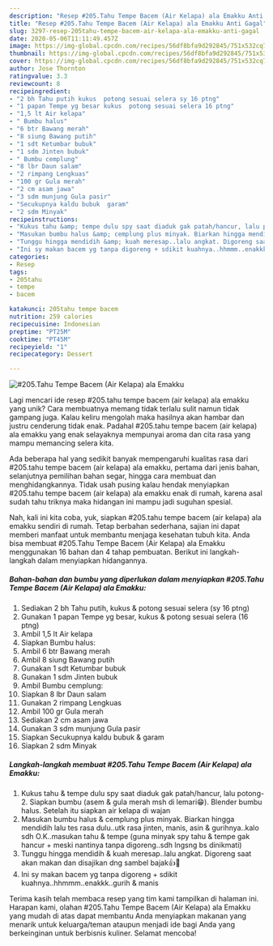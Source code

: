 ```yaml
---
description: "Resep #205.Tahu Tempe Bacem (Air Kelapa) ala Emakku Anti Gagal"
title: "Resep #205.Tahu Tempe Bacem (Air Kelapa) ala Emakku Anti Gagal"
slug: 3297-resep-205tahu-tempe-bacem-air-kelapa-ala-emakku-anti-gagal
date: 2020-05-06T11:11:49.457Z
image: https://img-global.cpcdn.com/recipes/56df8bfa9d292845/751x532cq70/205tahu-tempe-bacem-air-kelapa-ala-emakku-foto-resep-utama.jpg
thumbnail: https://img-global.cpcdn.com/recipes/56df8bfa9d292845/751x532cq70/205tahu-tempe-bacem-air-kelapa-ala-emakku-foto-resep-utama.jpg
cover: https://img-global.cpcdn.com/recipes/56df8bfa9d292845/751x532cq70/205tahu-tempe-bacem-air-kelapa-ala-emakku-foto-resep-utama.jpg
author: Jose Thornton
ratingvalue: 3.3
reviewcount: 8
recipeingredient:
- "2 bh Tahu putih kukus  potong sesuai selera sy 16 ptng"
- "1 papan Tempe yg besar kukus  potong sesuai selera 16 ptng"
- "1,5 lt Air kelapa"
- " Bumbu halus"
- "6 btr Bawang merah"
- "8 siung Bawang putih"
- "1 sdt Ketumbar bubuk"
- "1 sdm Jinten bubuk"
- " Bumbu cemplung"
- "8 lbr Daun salam"
- "2 rimpang Lengkuas"
- "100 gr Gula merah"
- "2 cm asam jawa"
- "3 sdm munjung Gula pasir"
- "Secukupnya kaldu bubuk  garam"
- "2 sdm Minyak"
recipeinstructions:
- "Kukus tahu &amp; tempe dulu spy saat diaduk gak patah/hancur, lalu potong-2. Siapkan bumbu (asem &amp; gula merah msh di lemari😁). Blender bumbu halus. Setelah itu siapkan air kelapa di wajan"
- "Masukan bumbu halus &amp; cemplung plus minyak. Biarkan hingga mendidih lalu tes rasa dulu..utk rasa jinten, manis, asin &amp; gurihnya..kalo sdh O.K..masukan tahu &amp; tempe (guna minyak spy tahu &amp; tempe gak hancur + meski nantinya tanpa digoreng..sdh lngsng bs dinikmati)"
- "Tunggu hingga mendidih &amp; kuah meresap..lalu angkat. Digoreng saat akan makan dan disajikan dng sambel bajak👍🤤"
- "Ini sy makan bacem yg tanpa digoreng + sdikit kuahnya..hhmmm..enakkk..gurih &amp; manis"
categories:
- Resep
tags:
- 205tahu
- tempe
- bacem

katakunci: 205tahu tempe bacem 
nutrition: 259 calories
recipecuisine: Indonesian
preptime: "PT25M"
cooktime: "PT45M"
recipeyield: "1"
recipecategory: Dessert

---
```



![#205.Tahu Tempe Bacem (Air Kelapa) ala Emakku](https://img-global.cpcdn.com/recipes/56df8bfa9d292845/751x532cq70/205tahu-tempe-bacem-air-kelapa-ala-emakku-foto-resep-utama.jpg)

Lagi mencari ide resep #205.tahu tempe bacem (air kelapa) ala emakku yang unik? Cara membuatnya memang tidak terlalu sulit namun tidak gampang juga. Kalau keliru mengolah maka hasilnya akan hambar dan justru cenderung tidak enak. Padahal #205.tahu tempe bacem (air kelapa) ala emakku yang enak selayaknya mempunyai aroma dan cita rasa yang mampu memancing selera kita.

Ada beberapa hal yang sedikit banyak mempengaruhi kualitas rasa dari #205.tahu tempe bacem (air kelapa) ala emakku, pertama dari jenis bahan, selanjutnya pemilihan bahan segar, hingga cara membuat dan menghidangkannya. Tidak usah pusing kalau hendak menyiapkan #205.tahu tempe bacem (air kelapa) ala emakku enak di rumah, karena asal sudah tahu triknya maka hidangan ini mampu jadi suguhan spesial.




Nah, kali ini kita coba, yuk, siapkan #205.tahu tempe bacem (air kelapa) ala emakku sendiri di rumah. Tetap berbahan sederhana, sajian ini dapat memberi manfaat untuk membantu menjaga kesehatan tubuh kita. Anda bisa membuat #205.Tahu Tempe Bacem (Air Kelapa) ala Emakku menggunakan 16 bahan dan 4 tahap pembuatan. Berikut ini langkah-langkah dalam menyiapkan hidangannya.

<!--inarticleads1-->

##### Bahan-bahan dan bumbu yang diperlukan dalam menyiapkan #205.Tahu Tempe Bacem (Air Kelapa) ala Emakku:

1. Sediakan 2 bh Tahu putih, kukus &amp; potong sesuai selera (sy 16 ptng)
1. Gunakan 1 papan Tempe yg besar, kukus &amp; potong sesuai selera (16 ptng)
1. Ambil 1,5 lt Air kelapa
1. Siapkan  Bumbu halus:
1. Ambil 6 btr Bawang merah
1. Ambil 8 siung Bawang putih
1. Gunakan 1 sdt Ketumbar bubuk
1. Gunakan 1 sdm Jinten bubuk
1. Ambil  Bumbu cemplung:
1. Siapkan 8 lbr Daun salam
1. Gunakan 2 rimpang Lengkuas
1. Ambil 100 gr Gula merah
1. Sediakan 2 cm asam jawa
1. Gunakan 3 sdm munjung Gula pasir
1. Siapkan Secukupnya kaldu bubuk &amp; garam
1. Siapkan 2 sdm Minyak




<!--inarticleads2-->

##### Langkah-langkah membuat #205.Tahu Tempe Bacem (Air Kelapa) ala Emakku:

1. Kukus tahu &amp; tempe dulu spy saat diaduk gak patah/hancur, lalu potong-2. Siapkan bumbu (asem &amp; gula merah msh di lemari😁). Blender bumbu halus. Setelah itu siapkan air kelapa di wajan
1. Masukan bumbu halus &amp; cemplung plus minyak. Biarkan hingga mendidih lalu tes rasa dulu..utk rasa jinten, manis, asin &amp; gurihnya..kalo sdh O.K..masukan tahu &amp; tempe (guna minyak spy tahu &amp; tempe gak hancur + meski nantinya tanpa digoreng..sdh lngsng bs dinikmati)
1. Tunggu hingga mendidih &amp; kuah meresap..lalu angkat. Digoreng saat akan makan dan disajikan dng sambel bajak👍🤤
1. Ini sy makan bacem yg tanpa digoreng + sdikit kuahnya..hhmmm..enakkk..gurih &amp; manis




Terima kasih telah membaca resep yang tim kami tampilkan di halaman ini. Harapan kami, olahan #205.Tahu Tempe Bacem (Air Kelapa) ala Emakku yang mudah di atas dapat membantu Anda menyiapkan makanan yang menarik untuk keluarga/teman ataupun menjadi ide bagi Anda yang berkeinginan untuk berbisnis kuliner. Selamat mencoba!
